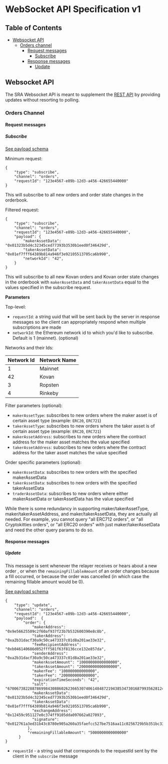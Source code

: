 # WebSocket API Specification v1

## Table of Contents

*   [Websocket API](#websocket-api)
    *   [Orders channel](#orders-channel)
        *   [Request messages](#request-messages)
            *   [Subscribe](#subscribe)
        *   [Response messages](#response-messages)
            *   [Update](#update)

## Websocket API

The SRA Websocket API is meant to supplement the [REST API](https://github.com/0xProject/standard-relayer-api/blob/master/http/v1.md) by providing updates without resorting to polling.

### Orders Channel

#### Request messages

##### Subscribe

[See payload schema](https://github.com/0xProject/0x-monorepo/blob/development/packages/json-schemas/schemas/relayer_api_orberbook_channel_subscribe_schema.ts#L1)

Minimum request:
```
{
    "type": "subscribe",
    "channel": "orders",
    "requestId": "123e4567-e89b-12d3-a456-426655440000"
}
```
This will subscribe to all new orders and order state changes in the orderbook.

Filtered request:
```
{
    "type": "subscribe",
    "channel": "orders",
    "requestId": "123e4567-e89b-12d3-a456-426655440000",
    "payload": {
        "makerAssetData": "0x01323b5d4c32345ced77393b3530b1eed0f346429d",
        "takerAssetData": "0x01ef7fff64389b814a946f3e92105513705ca6b990",
        "networkId": "42",
    }
}
```
This will subscribe to all new Kovan orders and Kovan order state changes in the orderbook with `makerAssetData` and `takerAssetData` equal to the values specified in the subscribe request.

**Parameters**

Top-level:
*   `requestId`: a string uuid that will be sent back by the server in response messages so the client can appropriately respond when multiple subscriptions are made
*   `networkId`: the Ethereum network id to which you'd like to subscribe. Default is 1 (mainnet). (optional)
   
Networks and their Ids:

| Network Id| Network Name |
| ----------| ------------ |
| 1         | Mainnet      |
| 42        | Kovan        |
| 3         | Ropsten      |
| 4         | Rinkeby      |

Filter parameters (optional): 
*   `makerAssetType`: subscribes to new orders where the maker asset is of certain asset type (example: `ERC20`, `ERC721`)
*   `takerAssetType`:  subscribes to new orders where the taker asset is of certain asset type (example: `ERC20`, `ERC721`)
*   `makerAssetAddress`: subscribes to new orders where the contract address for the maker asset matches the value specified
*   `takerAssetAddress`: subscribes to new orders where the contract address for the taker asset matches the value specified

Order specific parameters (optional):
*   `makerAssetData`: subscribes to new orders with the specified makerAssetData
*   `takerAssetData`: subscribes to new orders with the specified takerAssetData
*   `traderAssetData`: subscribes to new orders where either makerAssetData or takerAssetData has the value specified

While there is some redundancy in supporting maker/takerAssetType, maker/takerAssetAddress, and maker/takerAssetData, they are actually all needed. For example, you cannot query "all ERC712 orders", or "all Cryptokitties orders", or "all ERC20 orders" with just maker/takerAssetData and need the other query params to do so.

#### Response messages

##### Update

This message is sent whenever the relayer receives or hears about a new order , or when the `remainingFillableAmount` of an order changes because a fill occurred, or because the order was cancelled (in which case the remaining fillable amount would be 0).

[See payload schema](https://github.com/0xProject/0x-monorepo/blob/development/packages/json-schemas/schemas/relayer_api_orderbook_channel_update_response_schema.ts#L1)

```
{
    "type": "update",
    "channel": "orders",
    "requestId": "123e4567-e89b-12d3-a456-426655440000",
    "payload":  {
        "order": {
            "makerAddress": "0x9e56625509c2f60af937f23b7b532600390e8c8b",
            "takerAddress": "0xa2b31dacf30a9c50ca473337c01d8a201ae33e32",
            "feeRecipientAddress": "0xb046140686d052fff581f63f8136cce132e857da",
            "senderAddress": "0xa2b31dacf30a9c50ca473337c01d8a201ae33e32",
            "makerAssetAmount": "10000000000000000",
            "takerAssetAmount": "20000000000000000",
            "makerFee": "100000000000000",
            "takerFee": "200000000000000",
            "expirationTimeSeconds": "42",
            "salt": "67006738228878699843088602623665307406148487219438534730168799356281242528500",
            "makerAssetData": "0x01323b5d4c32345ced77393b3530b1eed0f346429d",
            "takerAssetData": "0x01ef7fff64389b814a946f3e92105513705ca6b990",
            "exchangeAddress": "0x12459c951127e0c374ff9105dda097662a027093",
            "signature": "0x012761a3ed31b43c8780e905a260a35faefcc527be7516aa11c0256729b5b351bc33"
          },
          "remainingFillableAmount": "5000000000000000"
      }
}
```

*   `requestId` - a string uuid that corresponds to the requestId sent by the client in the `subscribe` message